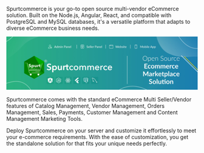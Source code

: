 Spurtcommerce is your go-to open source multi-vendor eCommerce solution. Built on the Node.js, Angular, React, and compatible with PostgreSQL and MySQL databases, it's a versatile platform that adapts to diverse eCommerce business needs. 

![spurtcommerce](https://raw.githubusercontent.com/spurtcommerce/.github/main/profile/spurtcommerce_git.jpg "Open Source Ecommerce Marketplace")


Spurtcommerce comes with the standard eCommerce Multi Seller/Vendor features of Catalog Management, Vendor Management, Orders Management, Sales, Payments, Customer Management and Content Management Marketing Tools. 

Deploy Spurtcommerce on your server and customize it effortlessly to meet your e-commerce requirements. With the ease of customization, you get the standalone solution for  that fits your unique needs perfectly.

